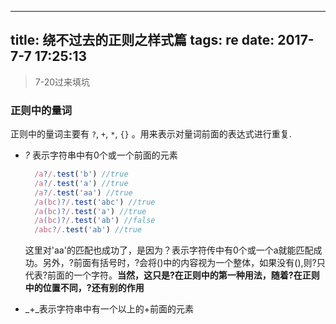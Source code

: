 
---
title: 绕不过去的正则之样式篇
tags: re
date: 2017-7-7 17:25:13
---
> 7-20过来填坑
### 正则中的量词

正则中的量词主要有 `?`, `+`, `*`, `{}` 。用来表示对量词前面的表达式进行重复.

* _?_ 表示字符串中有0个或一个前面的元素
  ```js
    /a?/.test('b') //true
    /a?/.test('a') //true
    /a?/.test('aa') //true
    /a(bc)?/.test('abc') //true
    /a(bc)?/.test('a') //true
    /a(bc)?/.test('ab') //false
    /abc?/.test('ab') //true
  ```
  这里对'aa'的匹配也成功了，是因为？表示字符传中有0个或一个a就能匹配成功。另外，?前面有括号时，?会将()中的内容视为一个整体，如果没有(),则?只代表?前面的一个字符。**当然，这只是?在正则中的第一种用法，随着?在正则中的位置不同，?还有别的作用**

* _+_表示字符串中有一个以上的+前面的元素



